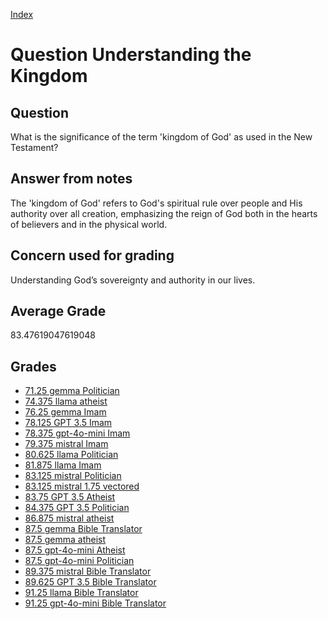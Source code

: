 
[Index](../../index.md)
# Question Understanding the Kingdom
## Question
What is the significance of the term 'kingdom of God' as used in the New Testament?

## Answer from notes
The 'kingdom of God' refers to God's spiritual rule over people and His authority over all creation, emphasizing the reign of God both in the hearts of believers and in the physical world.

## Concern used for grading
Understanding God’s sovereignty and authority in our lives.

## Average Grade
83.47619047619048

## Grades
 * [71.25 gemma Politician](../answers/gemma_Politician/Understanding_the_Kingdom.md)
 * [74.375 llama atheist](../answers/llama_atheist/Understanding_the_Kingdom.md)
 * [76.25 gemma Imam](../answers/gemma_Imam/Understanding_the_Kingdom.md)
 * [78.125 GPT 3.5 Imam](../answers/GPT_3.5_Imam/Understanding_the_Kingdom.md)
 * [78.375 gpt-4o-mini Imam](../answers/gpt-4o-mini_Imam/Understanding_the_Kingdom.md)
 * [79.375 mistral Imam](../answers/mistral_Imam/Understanding_the_Kingdom.md)
 * [80.625 llama Politician](../answers/llama_Politician/Understanding_the_Kingdom.md)
 * [81.875 llama Imam](../answers/llama_Imam/Understanding_the_Kingdom.md)
 * [83.125 mistral Politician](../answers/mistral_Politician/Understanding_the_Kingdom.md)
 * [83.125 mistral 1.75 vectored](../answers/mistral_1.75_vectored/Understanding_the_Kingdom.md)
 * [83.75 GPT 3.5 Atheist](../answers/GPT_3.5_Atheist/Understanding_the_Kingdom.md)
 * [84.375 GPT 3.5 Politician](../answers/GPT_3.5_Politician/Understanding_the_Kingdom.md)
 * [86.875 mistral atheist](../answers/mistral_atheist/Understanding_the_Kingdom.md)
 * [87.5 gemma Bible Translator](../answers/gemma_Bible_Translator/Understanding_the_Kingdom.md)
 * [87.5 gemma atheist](../answers/gemma_atheist/Understanding_the_Kingdom.md)
 * [87.5 gpt-4o-mini Atheist](../answers/gpt-4o-mini_Atheist/Understanding_the_Kingdom.md)
 * [87.5 gpt-4o-mini Politician](../answers/gpt-4o-mini_Politician/Understanding_the_Kingdom.md)
 * [89.375 mistral Bible Translator](../answers/mistral_Bible_Translator/Understanding_the_Kingdom.md)
 * [89.625 GPT 3.5 Bible Translator](../answers/GPT_3.5_Bible_Translator/Understanding_the_Kingdom.md)
 * [91.25 llama Bible Translator](../answers/llama_Bible_Translator/Understanding_the_Kingdom.md)
 * [91.25 gpt-4o-mini Bible Translator](../answers/gpt-4o-mini_Bible_Translator/Understanding_the_Kingdom.md)
